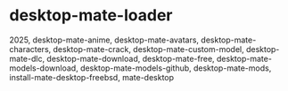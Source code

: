# desktop-mate-loader
2025, desktop-mate-anime, desktop-mate-avatars, desktop-mate-characters, desktop-mate-crack, desktop-mate-custom-model, desktop-mate-dlc, desktop-mate-download, desktop-mate-free, desktop-mate-models-download, desktop-mate-models-github, desktop-mate-mods, install-mate-desktop-freebsd, mate-desktop
